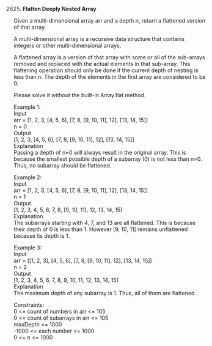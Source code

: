 2625. **Flatten Deeply Nested Array**

Given a multi-dimensional array arr and a depth n, return a flattened version of that array.<br>

A multi-dimensional array is a recursive data structure that contains integers or other multi-dimensional arrays.<br>

A flattened array is a version of that array with some or all of the sub-arrays removed and replaced with the actual elements in that sub-array. This flattening operation should only be done if the current depth of nesting is less than n. The depth of the elements in the first array are considered to be 0.<br>

Please solve it without the built-in Array.flat method.<br>

 

Example 1:<br>
Input<br>
arr = [1, 2, 3, [4, 5, 6], [7, 8, [9, 10, 11], 12], [13, 14, 15]]<br>
n = 0<br>
Output<br>
[1, 2, 3, [4, 5, 6], [7, 8, [9, 10, 11], 12], [13, 14, 15]]<br>
Explanation<br>
Passing a depth of n=0 will always result in the original array. This is because the smallest possible depth of a subarray (0) is not less than n=0. Thus, no subarray should be flattened. <br>

Example 2:<br>
Input<br>
arr = [1, 2, 3, [4, 5, 6], [7, 8, [9, 10, 11], 12], [13, 14, 15]]<br>
n = 1<br>
Output<br>
[1, 2, 3, 4, 5, 6, 7, 8, [9, 10, 11], 12, 13, 14, 15]<br>
Explanation<br>
The subarrays starting with 4, 7, and 13 are all flattened. This is because their depth of 0 is less than 1. However [9, 10, 11] remains unflattened because its depth is 1.<br>

Example 3:<br>
Input<br>
arr = [[1, 2, 3], [4, 5, 6], [7, 8, [9, 10, 11], 12], [13, 14, 15]]<br>
n = 2<br>
Output<br>
[1, 2, 3, 4, 5, 6, 7, 8, 9, 10, 11, 12, 13, 14, 15]<br>
Explanation<br>
The maximum depth of any subarray is 1. Thus, all of them are flattened.<br>

Constraints:<br>
0 <= count of numbers in arr <= 105<br>
0 <= count of subarrays in arr <= 105<br>
maxDepth <= 1000<br>
-1000 <= each number <= 1000<br>
0 <= n <= 1000
